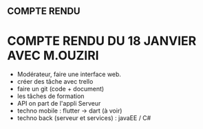 ## COMPTE RENDU



# COMPTE RENDU  DU  18 JANVIER AVEC  M.OUZIRI
-  Modérateur, faire une interface web. 
- créer des tâche avec trello
- faire un git (code + document)
- les tâches de formation 
- API on part de l'appli Serveur
- techno mobile : flutter -> dart (à voir)
- techno back (serveur et services) : javaEE / C#
